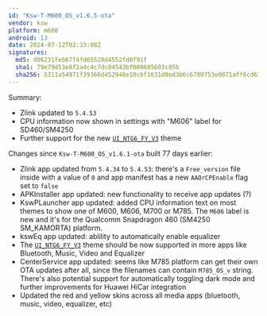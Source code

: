 ```yaml
---
id: "Ksw-T-M600_OS_v1.6.5-ota"
vendor: ksw
platform: m600
android: 13
date: 2024-07-12T02:33:08Z
signatures:
  md5: d06231fe667f4fd65528d4552fd0f91f
  sha1: 79e79d53e8f2a4c4c7dc04543bf009605603c95b
  sha256: 5311a54971f39366d452948e10c6f1631d9ed3b6c6709753e0071aff6cd6735e
---
```

Summary:
- Zlink updated to `5.4.53`
- CPU information now shown in settings with "M606" label for SD460/SM4250
- Further support for the new [`UI_NTG6_FY_V3`](/headunits/themes/ksw/ui_ntg6_fy_v3) theme

Changes since `Ksw-T-M600_OS_v1.6.1-ota` built 77 days earlier:
- Zlink app updated from `5.4.34` to `5.4.53`: there's a `Free_version` file inside with a value of `0` and app manifest has a new `AAOrCPEnable` flag set to `false`
- APKInstaller app updated: new functionality to receive app updates (?)
- KswPLauncher app updated: added CPU information text on most themes to show one of M600, M606, M700 or M785. The `M606` label is new and it's for the Qualcomm Snapdragon 460 (SM4250 SM_KAMORTA) platform.
- kswEq app updated: ablility to automatically enable equalizer
- The [`UI_NTG6_FY_V3`](/headunits/themes/ksw/ui_ntg6_fy_v3) theme should be now supported in more apps like Bluetooth, Music, Video and Equalizer
- CenterService app updated: seems like M785 platform can get their own OTA updates after all, since the filenames can contain `M785_OS_v` string. There's also potential support for automatically toggling dark mode and further improvements for Huawei HiCar integration
- Updated the red and yellow skins across all media apps (bluetooth, music, video, equalizer, etc)